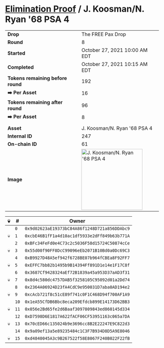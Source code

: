 # [Elimination Proof](./readme.md) / J. Koosman/N. Ryan &#039;68 PSA 4

|||
|---|---|
| **Drop** | The FREE Pax Drop |
| **Round** | 8 |
| **Started** | October 27, 2021 10:00 AM EDT |
| **Completed** | October 27, 2021 10:15 AM EDT |
| **Tokens remaining before round** | 192 |
| **➡️ Per Asset** | 16 |
| **Tokens remaining after round** | 96 |
| **➡️ Per Asset** | 8 |
| | |
| **Asset** | J. Koosman/N. Ryan &#039;68 PSA 4 |
| **Internal ID** | 247 |
| **On-chain ID** | 61 |
| **Image** | <img src="https://tcdn.blokpax.com/94aa4804-2e23-4197-b5e6-faefacbbdbdc/972ae417f1329d37d3cdce6c1b1ce558cc389a719f4ad977c26802459006f404.jpg" height="200" alt="J. Koosman/N. Ryan &#039;68 PSA 4" /> |


| 💀 | # | Owner |
| --- | --- | --- |
|  | `0` | `0x9d02623aE19373bC84A86f1248D721a856DDAbc9` |
| 💀 | `1` | `0xcbE46B1fF1a4d10ac1df5933e2dFf849b63b771A` |
|  | `2` | `0xBFc34FeFd0e4C73c2c5036F58d15724C50874cCe` |
| 💀 | `3` | `0x55d00f90FF8DcC99096eEb2071B10Bd0a0Dc69C3` |
|  | `4` | `0xB9927D48A5ef942f6728BE07b964fCBEa8F92FF7` |
| 💀 | `5` | `0xEFFC7bb82b1495b9B14394Ff891D1e14e1F17C8f` |
|  | `6` | `0x3687Cf9428324aEf72B1839a45a953D37aAD3f31` |
| 💀 | `7` | `0x8d4c580dc4757DAB5f3258105C95092d01a2Dd74` |
|  | `8` | `0x2364A06924D23fA4CdC9e950031D7aba0AD194e2` |
| 💀 | `9` | `0xcAcb721f8c51cE89f741c0F1C468D94f700AF1A9` |
|  | `10` | `0x1eA55CfDB6Bbc8eca209Efdcb899E14173D62BB3` |
| 💀 | `11` | `0x056e2Bd65fe2d6Baaf3097809843ed860145d334` |
|  | `12` | `0xD7598D6E1817A622fACF06CF53951163c065a7DA` |
| 💀 | `13` | `0x70cED66c135024b9e3696cc8B2E22247E9C822d3` |
|  | `14` | `0x9a09ef13a5e89235484c1C3F7B934D8D5A9E8046` |
| 💀 | `15` | `0xd4840045A3c9B267522f58E8067F240B022F22fB` |
